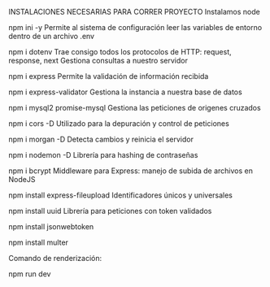 INSTALACIONES NECESARIAS PARA CORRER PROYECTO Instalamos node

npm ini -y
Permite al sistema de configuración leer las variables de entorno dentro de un archivo .env

npm i dotenv
Trae consigo todos los protocolos de HTTP: request, response, next Gestiona consultas a nuestro servidor

npm i express
Permite la validación de información recibida

npm i express-validator
Gestiona la instancia a nuestra base de datos

npm i mysql2 promise-mysql
Gestiona las peticiones de origenes cruzados

npm i cors -D
Utilizado para la depuración y control de peticiones

npm i morgan -D
Detecta cambios y reinicia el servidor

npm i nodemon -D
Librería para hashing de contraseñas

npm i bcrypt
Middleware para Express: manejo de subida de archivos en NodeJS

npm install express-fileupload
Identificadores únicos y universales

npm install uuid
Librería para peticiones con token validados

npm install jsonwebtoken

npm install multer

Comando de renderización:

npm run dev